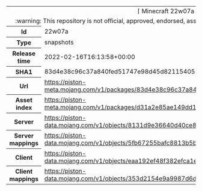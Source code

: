 <html><table>
<tr><td colspan="2" align="center"><img width="0" height="0"><br/>⌈ Minecraft 22w07a ⌋<br/><img width="0" height="0"></td></tr>
<tr><td colspan="2" align="center"><img width="0" height="0"><br/>
:warning: This repository is not official, approved, endorsed, associated or connected with Mojang :warning:
<br/><img width="0" height="0"></td></tr>
<tr><th>Id</th><td>22w07a</td></tr>
<tr><th>Type</th><td>snapshots</td></tr>
<tr><th>Release time</th><td>2022-02-16T16:13:58+00:00</td></tr>
<tr><th>SHA1</th><td>83d4e38c96c37a840fed51747e98d45d82115405</td></tr>
<tr><th>Url</th><td><a href="https://piston-meta.mojang.com/v1/packages/83d4e38c96c37a840fed51747e98d45d82115405/22w07a.json">https://piston-meta.mojang.com/v1/packages/83d4e38c96c37a840fed51747e98d45d82115405/22w07a.json</a></td></tr>
<tr><th>Asset index</th><td><a href="https://piston-meta.mojang.com/v1/packages/d31a2e85ae149dd1b1a7070b22cb8887892fda6c/1.18.json">https://piston-meta.mojang.com/v1/packages/d31a2e85ae149dd1b1a7070b22cb8887892fda6c/1.18.json</a></td></tr>
<tr><th>Server</th><td><a href="https://piston-data.mojang.com/v1/objects/8131d9e36640d40ce8464c58035f35475579e897/server.jar">https://piston-data.mojang.com/v1/objects/8131d9e36640d40ce8464c58035f35475579e897/server.jar</a></td></tr>
<tr><th>Server mappings</th><td><a href="https://piston-data.mojang.com/v1/objects/5fb67255bafc8813b5b89ed7c2127c2167e3e614/server.txt">https://piston-data.mojang.com/v1/objects/5fb67255bafc8813b5b89ed7c2127c2167e3e614/server.txt</a></td></tr>
<tr><th>Client</th><td><a href="https://piston-data.mojang.com/v1/objects/eaa192ef48f382efca1ea9bf437399c641f4357a/client.jar">https://piston-data.mojang.com/v1/objects/eaa192ef48f382efca1ea9bf437399c641f4357a/client.jar</a></td></tr>
<tr><th>Client mappings</th><td><a href="https://piston-data.mojang.com/v1/objects/353d2154e9a9987d6dc8d1367a7f2386dbb03001/client.txt">https://piston-data.mojang.com/v1/objects/353d2154e9a9987d6dc8d1367a7f2386dbb03001/client.txt</a></td></tr>
</table></html>